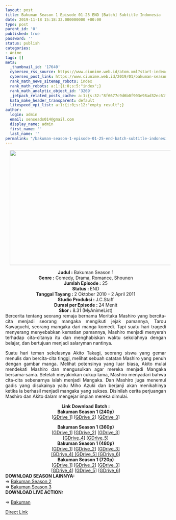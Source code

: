 ```yaml
---
layout: post
title: Bakuman Season 1 Episode 01-25 END [Batch] Subtitle Indonesia
date: 2019-11-18 15:18:33.000000000 +00:00
type: post
parent_id: '0'
published: true
password: ''
status: publish
categories:
- Anime
tags: []
meta:
  _thumbnail_id: '17640'
  cyberseo_rss_source: https://www.ciunime.web.id/atom.xml?start-index=2851&max-results=150
  cyberseo_post_link: https://www.ciunime.web.id/2019/01/bakuman-season-1-episode-01-25-end.html
  rank_math_news_sitemap_robots: index
  rank_math_robots: a:1:{i:0;s:5:"index";}
  rank_math_analytic_object_id: '3269'
  _jetpack_related_posts_cache: a:1:{s:32:"8f6677c9d6b0f903e98ad32ec61f8deb";a:2:{s:7:"expires";i:1651074694;s:7:"payload";a:0:{}}}
  kata_make_header_transparent: default
  litespeed_vpi_list: a:1:{i:0;s:12:"empty result";}
author:
  login: admin
  email: senseads014@gmail.com
  display_name: admin
  first_name: ''
  last_name: ''
permalink: "/bakuman-season-1-episode-01-25-end-batch-subtitle-indonesia/"
---
```

<div class="separator" style="clear: both; text-align: center;"><a href="https://3.bp.blogspot.com/-ZRAc3xAEIuc/XC4BpYF1CGI/AAAAAAAAGC4/za08B0RpEJQ_hOTO1AqNQgEYaWSO2hJxACLcBGAs/s1600/Bakuman%2BSeason%2B1.jpg" imageanchor="1" style="margin-left: 1em; margin-right: 1em;"><img border="0" data-original-height="720" data-original-width="1280" height="360" src="{{ site.baseurl }}/assets/2019/11/Bakuman%2BSeason%2B1.jpg" width="640" /></a></div>
<p>
<div style="text-align: center;"><b>Judul :</b> Bakuman Season 1</div>
<div style="text-align: center;"><b><b>Genre :</b></b> Comedy, Drama, Romance, Shounen</div>
<div style="text-align: center;"><b>Jumlah Episode :</b> 25<br /><b>Status :&nbsp;</b>END<br /><b>Tanggal Tayang : </b>2 Oktober 2010 - 2 April 2011<br /><b>Studio Produksi : </b><b></b>J.C.Staff<br /><b>Durasi per Episode :&nbsp;</b>24 Menit</div>
<div style="text-align: center;"><b>Skor :</b> 8.31 (MyAnimeList)</div>
<div style="text-align: justify;"></div>
<div style="text-align: justify;">Bercerita tentang seorang remaja bernama Moritaka Mashiro yang bercita-cita menjadi seorang mangaka mengikuti jejak pamannya, Tarou Kawaguchi, seorang mangaka dari manga komedi. Tapi suatu hari tragedi menyerang menyebabkan kematian pamannya, Mashiro menjadi menyerah terhadap cita-citanya itu dan menghabiskan waktu sekolahnya dengan belajar, dan bertujuan menjadi salaryman nantinya.</p>
<p>Suatu hari teman sekelasnya Akito Takagi, seorang siswa yang gemar menulis dan bercita-cita tinggi, melihat sebuah catatan Mashiro yang penuh dengan gambar manga. Melihat potensinya yang luar biasa, Akito mulai mendekati Mashiro dan mengusulkan agar mereka menjadi Mangaka bersama-sama. Setelah meyakinkan cukup lama, Mashiro menyadari bahwa cita-cita sebenarnya ialah menjadi Mangaka. Dan Mashiro juga menemui gadis yang disukainya yaitu Miho Azuki dan berjanji akan menikahinya ketika ia berhasil menjadi mangaka yang sukses. Disinilah cerita perjuangan Mashiro dan Akito dalam mengejar impian mereka dimulai.</p></div>
<div style="text-align: justify;"></div>
<div style="text-align: justify;"></div>
<div style="text-align: center;"><b>Link Download Batch :</b></div>
<div style="text-align: center;">
<div style="text-align: center;"><b>Bakuman Season 1 (240p)</b></div>
<div style="text-align: center;">[<span id="goog_332826795"></span><a href="https://drive.google.com/uc?id=1jYZHm7sNelCvouUHJ4YmKdmYIELPxs0D" target="_blank" rel="noopener">GDrive_1</a><span id="goog_332826796"></span>] [<a href="https://drive.google.com/uc?id=12RKNxbBcn16FqNCTRP8jLpaf0xsAGn_b" target="_blank" rel="noopener">GDrive_2</a>]&nbsp;[<a href="https://drive.google.com/uc?id=0B0BrvKT6IAP7ampPNzVPY2JfSkU" target="_blank" rel="noopener">GDrive_3</a>]</div>
<p></div>
<div style="text-align: center;"><b>Bakuman Season 1 (360p)</b></div>
<div style="text-align: center;">[<a href="https://drive.google.com/uc?id=17vSkfw1DAp0wi_Wo4gKtyhSMfWn2xC_0" target="_blank" rel="noopener">GDrive_1</a>] [<a href="https://drive.google.com/uc?id=12nx2HWWewSVDprennoO2mOlEHYSbzH0m" target="_blank" rel="noopener">GDrive_2</a>] [<a href="https://drive.google.com/uc?id=1jlXj9wQb2pZznym1-FsWKug-1cKLpyTY" target="_blank" rel="noopener">GDrive_3</a>]<br />[<a href="https://drive.google.com/uc?id=1y__ZHYr8Z0_VzmQwHJ5z5tvQ-mEoe4de" target="_blank" rel="noopener">GDrive_4</a>]&nbsp;[<a href="https://drive.google.com/uc?id=0B0BrvKT6IAP7WkJTaTJUUUxPSFk" target="_blank" rel="noopener">GDrive_5</a>]</div>
<div style="text-align: center;"></div>
<div style="text-align: center;"><b>Bakuman Season 1 (480p)</b><br />[<a href="https://drive.google.com/uc?id=15n5cc0NUJOgijkMsonNgP9YCx9psKwN9" target="_blank" rel="noopener">GDrive_1</a>] [<a href="https://drive.google.com/uc?id=1l-kPoCB0rBO7543oZOIX0U0yHROeFGLi" target="_blank" rel="noopener">GDrive_2</a>] [<a href="https://drive.google.com/uc?id=1cMDHG3jXtF9QSoktOXv5NcEcvVg2vOZq" target="_blank" rel="noopener">GDrive_3]</a><br /><a href="https://drive.google.com/uc?id=1cMDHG3jXtF9QSoktOXv5NcEcvVg2vOZq" target="_blank" rel="noopener">[GDrive_4] [GDrive_5] [GDrive_6</a>]</div>
<div style="text-align: center;"><b>Bakuman Season 1 (720p)</b><br />[<a href="https://drive.google.com/uc?id=1t2XaXtflrr_rqYoZi-2hslbiqHc9qzoF" target="_blank" rel="noopener">GDrive_1</a>] [<a href="https://drive.google.com/uc?id=1tTW4DBCdFQeLVVXdJAjcktegn5GlPQwZ" target="_blank" rel="noopener">GDrive_2</a>] [<a href="https://drive.google.com/uc?id=1NrB4xTKfk5wsB5xt1dusO2RtgR_E2QyK" target="_blank" rel="noopener">GDrive_3</a>]<br />[<a href="https://drive.google.com/uc?id=1TLq8sLlJkr9ajPkKYCOdDdHJhmGa3f1B" target="_blank" rel="noopener">GDrive_4</a>] [<a href="https://drive.google.com/uc?id=11-VeQYzb7XDKF-n_SQKN3z2YtwnZ5UfT" target="_blank" rel="noopener">GDrive_5</a>] [<a href="https://drive.google.com/uc?id=1HqwA4xmdbnmAcGAY-2soEt-uSUnGujgC" target="_blank" rel="noopener">GDrive_6</a>]
<div style="text-align: justify;"></div>
<div style="text-align: justify;"></div>
<div style="text-align: justify;"><b>DOWNLOAD SEASON LAINNYA:</b></div>
<div style="text-align: justify;"></div>
<div style="text-align: justify;">=&gt; <a href="https://www.ciunime.web.id/2019/01/bakuman-season-2-episode-01-25-end.html" target="_blank" rel="noopener">Bakuman Season 2</a><br />=&gt; <a href="https://www.ciunime.web.id/2019/01/bakuman-season-3-episode-01-25-end.html" target="_blank" rel="noopener">Bakuman Season 3</a></div>
<div style="text-align: justify;"><b>DOWNLOAD LIVE ACTION:</b></p>
<p>=&gt;&nbsp;<a href="https://www.ciunime.web.id/2019/01/bakuman-live-action-subtitle-indonesia.html" target="_blank" rel="noopener">Bakuman</a></p>
</div>
</div>
<link rel="stylesheet" href="https://cdnjs.cloudflare.com/ajax/libs/font-awesome/4.7.0/css/font-awesome.min.css" />
<div class="divbtn"> <a href="https://handymansurrender.com/fihup8buzv?key=94550f7ce39444073321dde3b8782f97" class="btn"><i class="fa fa-download"></i> Direct Link</a> </div>
